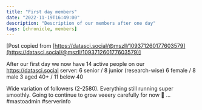 ```yaml
---
title: "First day members"
date: "2022-11-19T16:49:00"
description: "Description of our members after one day"
tags: [chronicle, members]
---
```


[Post copied from [https://datasci.social/@mszll/109371260177603579](https://datasci.social/@mszll/109371260177603579)]

After our first day we now have 14 active people on our https://datasci.social server: 
6 senior / 8 junior (research-wise)
6 female / 8 male
3 aged 40+ / 11 below 40

Wide variation of followers (2-2580). Everything still running super smoothly. Going to continue to grow veeery carefully for now 🐌 ... #mastoadmin #serverinfo